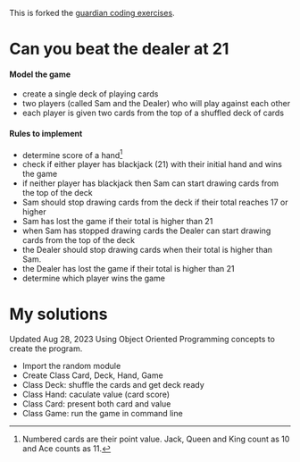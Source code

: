 This is forked the [guardian coding exercises](https://github.com/guardian/coding-exercises).

Can you beat the dealer at 21
======================================

#### Model the game
* create a single deck of playing cards
* two players (called Sam and the Dealer) who will play against each other
* each player is given two cards from the top of a shuffled deck of cards

#### Rules to implement
* determine score of a hand[^1]
* check if either player has blackjack (21) with their initial hand and wins the game
* if neither player has blackjack then Sam can start drawing cards from the top of the deck
* Sam should stop drawing cards from the deck if their total reaches 17 or higher
* Sam has lost the game if their total is higher than 21 
* when Sam has stopped drawing cards the Dealer can start drawing cards from the top of the deck
* the Dealer should stop drawing cards when their total is higher than Sam.
* the Dealer has lost the game if their total is higher than 21 
* determine which player wins the game

[^1]: Numbered cards are their point value. Jack, Queen and King count as 10 and Ace counts as 11.


# My solutions

Updated Aug 28, 2023
Using Object Oriented Programming concepts to create the program.

* Import the random module
* Create Class Card, Deck, Hand, Game
* Class Deck: shuffle the cards and get deck ready
* Class Hand: caculate value (card score)
* Class Card: present both card and value
* Class Game: run the game in command line